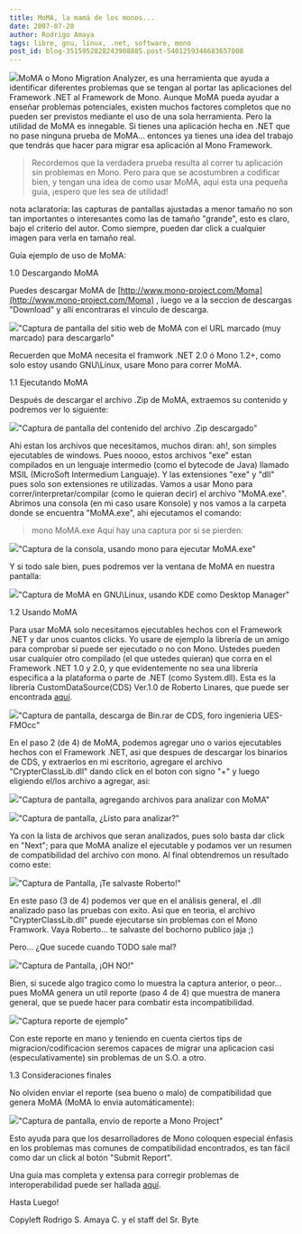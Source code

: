 ```yaml
---
title: MoMA, la mamá de los monos...
date: 2007-07-20
author: Rodrigo Amaya
tags: libre, gnu, linux, .net, software, mono
post_id: blog-3515952828243908885.post-5401259346683657008
---
```


[![](http://bp3.blogger.com/_ayvorITawE4/Rp-dLMQ69AI/AAAAAAAAAa4/ydMjyGgRhcA/s400/mono.gif)](http://bp3.blogger.com/_ayvorITawE4/Rp-dLMQ69AI/AAAAAAAAAa4/ydMjyGgRhcA/s1600-h/mono.gif)MoMA o Mono Migration Analyzer, es una herramienta que ayuda a identificar diferentes problemas que se tengan al portar las aplicaciones del Framework .NET al Framework de Mono. Aunque MoMA pueda ayudar a enseñar problemas potenciales, existen muchos factores completos que no pueden ser previstos mediante el uso de una sola herramienta. Pero la utilidad de MoMA es innegable. Si tienes una aplicación hecha en .NET que no pase ninguna prueba de MoMA... entonces ya tienes una idea del trabajo que tendrás que hacer para migrar esa aplicación al Mono Framework.
> Recordemos que la verdadera prueba
> resulta al correr tu aplicación sin problemas en Mono.
Pero para que se acostumbren a codificar bien, y tengan una idea de como usar MoMA, aquí esta una pequeña guia, ¡espero que les sea de utilidad!

nota aclaratoria: las capturas de pantallas ajustadas a menor tamaño no son tan importantes o interesantes como las de tamaño "grande", esto es claro, bajo el criterio del autor. Como siempre, pueden dar click a cualquier imagen para verla en tamaño real.

Guía ejemplo de uso de MoMA:

1.0 Descargando MoMA

Puedes descargar MoMA de [http://www.mono-project.com/Moma](http://www.mono-project.com/Moma) , luego ve a la seccion de descargas "Download" y allí encontraras el vinculo de descarga.

[![](http://bp3.blogger.com/_ayvorITawE4/Rp-FXMQ68zI/AAAAAAAAAZQ/FYAOvDG9oAE/s400/momamono.png)](http://bp3.blogger.com/_ayvorITawE4/Rp-FXMQ68zI/AAAAAAAAAZQ/FYAOvDG9oAE/s1600-h/momamono.png)"Captura de pantalla del sitio web de MoMA con el URL marcado (muy marcado) para descargarlo"

Recuerden que MoMA necesita el framwork .NET 2.0 ó Mono 1.2+, como solo estoy usando GNU\Linux, usare Mono para correr MoMA.

1.1 Ejecutando MoMA

Después de descargar el archivo .Zip de MoMA, extraemos su contenido y podremos ver lo siguiente:

[![](http://bp3.blogger.com/_ayvorITawE4/Rp-J-MQ680I/AAAAAAAAAZY/BJoqgNixcac/s400/momamono-carpeta.png)](http://bp3.blogger.com/_ayvorITawE4/Rp-J-MQ680I/AAAAAAAAAZY/BJoqgNixcac/s1600-h/momamono-carpeta.png)"Captura de pantalla del contenido del archivo .Zip descargado"

Ahi estan los archivos que necesitamos, muchos diran: ah!, son simples ejecutables de windows. Pues noooo, estos archivos "exe" estan compilados en un lenguaje intermedio (como el bytecode de Java) llamado MSIL (MicroSoft Intermedium Languaje). Y las extensiones "exe" y "dll" pues solo son extensiones re utilizadas. Vamos a usar Mono para correr/interpretar/compilar (como le quieran decir) el archivo "MoMA.exe". Abrimos una consola (en mi caso usare Konsole) y nos vamos a la carpeta donde se encuentra "MoMA.exe", ahi ejecutamos el comando:

> mono MoMA.exe
Aquí hay una captura por si se pierden:

[![](http://bp2.blogger.com/_ayvorITawE4/Rp-Na8Q681I/AAAAAAAAAZg/jZ-1t2cHnec/s400/momamono-ejecutando.png)](http://bp2.blogger.com/_ayvorITawE4/Rp-Na8Q681I/AAAAAAAAAZg/jZ-1t2cHnec/s1600-h/momamono-ejecutando.png)"Captura de la consola, usando mono para ejecutar MoMA.exe"

Y si todo sale bien, pues podremos ver la ventana de MoMA en nuestra pantalla:

[![](http://bp0.blogger.com/_ayvorITawE4/Rp-N3cQ682I/AAAAAAAAAZo/AFz4MpjhEHA/s400/moma-ejecutando.png)](http://bp0.blogger.com/_ayvorITawE4/Rp-N3cQ682I/AAAAAAAAAZo/AFz4MpjhEHA/s1600-h/moma-ejecutando.png)"Captura de MoMA en GNU\Linux, usando KDE como Desktop Manager"

1.2 Usando MoMA

Para usar MoMA solo necesitamos ejecutables hechos con el Framework .NET y dar unos cuantos clicks. Yo usare de ejemplo la librería de un amigo para comprobar si puede ser ejecutado o no con Mono. Ustedes pueden usar cualquier otro compilado (el que ustedes quieran) que corra en el Framework .NET 1.0 y 2.0, y que evidentemente no sea una librería especifica a la plataforma o parte de .NET (como System.dll). Esta es la librería CustomDataSource(CDS) Ver.1.0 de Roberto Linares, que puede ser encontrada [aquí](http://ingenieria.uesocc.edu.sv/foro/viewtopic.php?t=77).

[![](http://bp3.blogger.com/_ayvorITawE4/Rp-QxMQ683I/AAAAAAAAAZw/llaOTQvs_LQ/s400/descargandoCDS-bin.rar.png)](http://bp3.blogger.com/_ayvorITawE4/Rp-QxMQ683I/AAAAAAAAAZw/llaOTQvs_LQ/s1600-h/descargandoCDS-bin.rar.png)"Captura de pantalla, descarga de Bin.rar de CDS, foro ingenieria UES-FMOcc"

En el paso 2 (de 4) de MoMA, podemos agregar uno o varios ejecutables hechos con el Framework .NET, asi que despues de descargar los binarios de CDS, y extraerlos en mi escritorio, agregare el archivo "CrypterClassLib.dll" dando click en el boton con signo "+" y luego eligiendo el/los archivo a agregar, asi:

[![](http://bp3.blogger.com/_ayvorITawE4/Rp-RQMQ685I/AAAAAAAAAaA/iN1rMgwlOqw/s400/libroberto-moma.png)](http://bp3.blogger.com/_ayvorITawE4/Rp-RQMQ685I/AAAAAAAAAaA/iN1rMgwlOqw/s1600-h/libroberto-moma.png)"Captura de pantalla, agregando archivos para analizar con MoMA"

[![](http://bp2.blogger.com/_ayvorITawE4/Rp-RU8Q686I/AAAAAAAAAaI/iLUtlZMJHbk/s400/libroberto-moma-selec.png)](http://bp2.blogger.com/_ayvorITawE4/Rp-RU8Q686I/AAAAAAAAAaI/iLUtlZMJHbk/s1600-h/libroberto-moma-selec.png)"Captura de pantalla, ¿Listo para analizar?"

Ya con la lista de archivos que seran analizados, pues solo basta dar click en "Next"; para que MoMA analize el ejecutable y podamos ver un resumen de compatibilidad del archivo con mono. Al final obtendremos un resultado como este:

[![](http://bp0.blogger.com/_ayvorITawE4/Rp-TEcQ687I/AAAAAAAAAaQ/1J0W0KyEMGY/s400/moma-todobien.png)](http://bp0.blogger.com/_ayvorITawE4/Rp-TEcQ687I/AAAAAAAAAaQ/1J0W0KyEMGY/s1600-h/moma-todobien.png)"Captura de Pantalla, ¡Te salvaste Roberto!"

En este paso (3 de 4) podemos ver que en el análisis general, el .dll analizado paso las pruebas con exito. Asi que en teoria, el archivo "CrypterClassLib.dll" puede ejecutarse sin problemas con el Mono Framwork. Vaya Roberto... te salvaste del bochorno publico jaja ;)

Pero... ¿Que sucede cuando TODO sale mal?

[![](http://bp0.blogger.com/_ayvorITawE4/Rp-U_cQ689I/AAAAAAAAAag/hFekSl1mfj8/s400/moma-mal.png)](http://bp0.blogger.com/_ayvorITawE4/Rp-U_cQ689I/AAAAAAAAAag/hFekSl1mfj8/s1600-h/moma-mal.png)"Captura de Pantalla, ¡OH NO!"

Bien, si sucede algo tragico como lo muestra la captura anterior, o peor... pues MoMA genera un util reporte (paso 4 de 4) que muestra de manera general, que se puede hacer para combatir esta incompatibilidad.

[![](http://bp2.blogger.com/_ayvorITawE4/Rp-Vy8Q68-I/AAAAAAAAAao/_26IwS-qLSU/s400/Report.jpg)](http://bp2.blogger.com/_ayvorITawE4/Rp-Vy8Q68-I/AAAAAAAAAao/_26IwS-qLSU/s1600-h/Report.jpg)"Captura reporte de ejemplo"

Con este reporte en mano y teniendo en cuenta ciertos tips de migracion/codificacion seremos capaces de migrar una aplicacion casi (especulativamente) sin problemas de un S.O. a otro.

1.3 Consideraciones finales

No olviden enviar el reporte (sea bueno o malo) de compatibilidad que genera MoMA (MoMA lo envia automáticamente):

[![](http://bp2.blogger.com/_ayvorITawE4/Rp-Xv8Q68_I/AAAAAAAAAaw/2ZT4mDOU638/s400/envio-reporte.png)](http://bp2.blogger.com/_ayvorITawE4/Rp-Xv8Q68_I/AAAAAAAAAaw/2ZT4mDOU638/s1600-h/envio-reporte.png)"Captura de pantalla, envío de reporte a Mono Project"

Esto ayuda para que los desarrolladores de Mono coloquen especial énfasis en los problemas mas comunes de compatibilidad encontrados, es tan fácil como dar un click al botón "Submit Report".

Una guía mas completa y extensa para corregir problemas de interoperabilidad puede ser hallada [aquí](http://www.mono-project.com/Guide:_Porting_Winforms_Applications).

Hasta Luego!

Copyleft Rodrigo S. Amaya C. y el staff del Sr. Byte